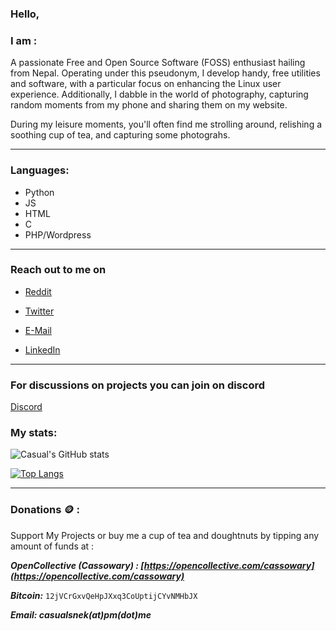 ### Hello,

### I am :
A passionate Free and Open Source Software (FOSS) enthusiast hailing from Nepal. Operating under this pseudonym, I develop handy, free utilities and software, with a particular focus on enhancing the Linux user experience. Additionally, I dabble in the world of photography, capturing random moments from my phone and sharing them on my website.

During my leisure moments, you'll often find me strolling around, relishing a soothing cup of tea, and capturing some photograhs.

---

### Languages:
- Python
- JS
- HTML
- C
- PHP/Wordpress

---

### Reach out to me on
- [Reddit](https://reddit.com/u/casualsnek)

- [Twitter](https://twitter.com/casualsnek_)

- [E-Mail](mailto://casualsnek@pm.me)

- [LinkedIn](https://www.linkedin.com/in/casualsnek/) 

---

### For discussions on projects you can join on discord
[Discord](https://discord.gg/2t6BNVgZ)

### My stats:
![Casual's GitHub stats](https://github-readme-stats.vercel.app/api?username=casualsnek&count_private=true&theme=dracula)

[![Top Langs](https://github-readme-stats.vercel.app/api/top-langs/?username=casualsnek&count_private=true&layout=compact)](https://github.com/anuraghazra/github-readme-stats)

---

### Donations 🪙 :
Support My Projects or buy me a cup of tea and doughtnuts by tipping any amount of funds at :

***OpenCollective (Cassowary) : [https://opencollective.com/cassowary](https://opencollective.com/cassowary)***

***Bitcoin:*** ```12jVCrGxvQeHpJXxq3CoUptijCYvNMHbJX```


***Email: casualsnek(at)pm(dot)me***
